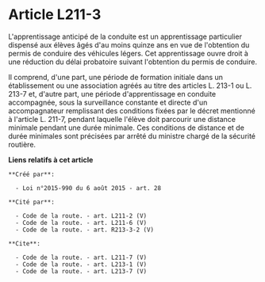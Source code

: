 # Article L211-3

L'apprentissage anticipé de la conduite est un apprentissage particulier dispensé aux élèves âgés d'au moins quinze ans en
vue de l'obtention du permis de conduire des véhicules légers. Cet apprentissage ouvre droit à une réduction du délai
probatoire suivant l'obtention du permis de conduire. 

Il comprend, d'une part, une période de formation initiale dans un établissement ou une association agréés au titre des
articles L. 213-1 ou L. 213-7 et, d'autre part, une période d'apprentissage en conduite accompagnée, sous la surveillance
constante et directe d'un accompagnateur remplissant des conditions fixées par le décret mentionné à l'article L. 211-7,
pendant laquelle l'élève doit parcourir une distance minimale pendant une durée minimale. Ces conditions de distance et de
durée minimales sont précisées par arrêté du ministre chargé de la sécurité routière.

**Liens relatifs à cet article**

	**Créé par**:

	  - Loi n°2015-990 du 6 août 2015 - art. 28

	**Cité par**:

	  - Code de la route. - art. L211-2 (V)
	  - Code de la route. - art. L211-6 (V)
	  - Code de la route. - art. R213-3-2 (V)

	**Cite**:

	  - Code de la route. - art. L211-7 (V)
	  - Code de la route. - art. L213-1 (V)
	  - Code de la route. - art. L213-7 (V)
